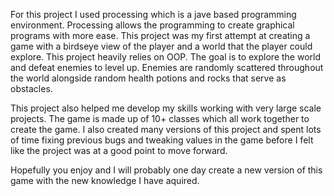 For this project I used processing which is a jave based programming environment. Processing allows the programming to create graphical programs with more ease.
This project was my first attempt at creating a game with a birdseye view of the player and a world that the player could explore. This project heavily relies
on OOP. The goal is to explore the world and defeat enemies to level up. Enemies are randomly scattered throughout the world alongside random health potions and
rocks that serve as obstacles.

This project also helped me develop my skills working with very large scale projects. The game is made up of 10+ classes which all work together to create the game.
I also created many versions of this project and spent lots of time fixing previous bugs and tweaking values in the game before I felt like the project was at a
good point to move forward.

Hopefully you enjoy and I will probably one day create a new version of this game with the new knowledge I have aquired.
